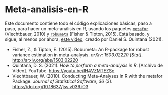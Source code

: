 # Meta-analisis-en-R
Este documento contiene todo el código explicaciones básicas, paso a paso, para hacer un meta-análisis en R, usando los paquetes [`metafor`](https://www.metafor-project.org/doku.php) (Viechtbauer, 2010) y [`robumeta`](https://www.rdocumentation.org/packages/robumeta) (Fisher & Tipton, 2015). Está basado, y sigue, al menos por ahora, [este video](https://youtu.be/lH4VZMTEZSc), creado por Daniel S. Quintana (2021).

* Fisher, Z., & Tipton, E. (2015). Robumeta: An R-package for robust variance estimation in meta-analysis. *arXiv: 1503.02220 [Stat]*. http://arxiv.org/abs/1503.02220
* Quintana, D. S. (2021). *How to perform a meta-analysis in R*. [Archivo de Vídeo]. YouTube. https://youtu.be/lH4VZMTEZSc.
* Viechtbauer, W. (2010). Conducting Meta-Analyses in R with the metafor Package. *Journal of Statistical Software, 36* (3). https://doi.org/10.18637/jss.v036.i03
